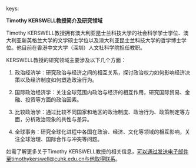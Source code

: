 keys:<Timothy KERSWELL>


**Timothy KERSWELL教授简介及研究领域**

Timothy KERSWELL教授拥有澳大利亚昆士兰科技大学的社会科学学士学位、澳大利亚新英格兰大学的文学硕士学位以及澳大利亚昆士兰科技大学的哲学博士学位。他目前在香港中文大学（深圳）人文社科学院担任教职。

KERSWELL教授的研究领域主要涉及以下几个方面：

1. 政治经济学：研究政治与经济之间的相互关系，探讨政治权力如何影响经济决策以及经济制度如何塑造政治行为。

2. 国际政治经济学：关注全球范围内政治与经济的相互作用，研究国际贸易、金融、投资等方面的政治因素。

3. 比较政治学：通过比较不同国家和地区的政治制度、政治行为、政策制定等方面，分析政治现象的共性与差异。

4. 全球事务：研究全球化进程中各国在政治、经济、文化等领域的相互影响，关注全球治理、国际合作与冲突等问题。

如需了解更多关于Timothy KERSWELL教授的相关信息，可以通过发送电子邮件至timothykerswell@cuhk.edu.cn与他取得联系。